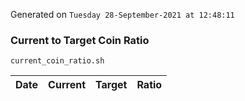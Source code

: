 Generated on `Tuesday 28-September-2021 at 12:48:11`

### Current to Target Coin Ratio
`current_coin_ratio.sh`

Date|Current|Target|Ratio
---|---|---|---
